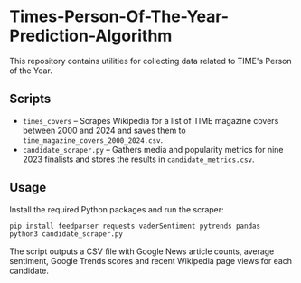 # Times-Person-Of-The-Year-Prediction-Algorithm

This repository contains utilities for collecting data related to TIME's Person of the Year.

## Scripts

- `times_covers` – Scrapes Wikipedia for a list of TIME magazine covers between 2000 and 2024 and saves them to `time_magazine_covers_2000_2024.csv`.
- `candidate_scraper.py` – Gathers media and popularity metrics for nine 2023 finalists and stores the results in `candidate_metrics.csv`.

## Usage

Install the required Python packages and run the scraper:

```bash
pip install feedparser requests vaderSentiment pytrends pandas
python3 candidate_scraper.py
```

The script outputs a CSV file with Google News article counts, average sentiment, Google Trends scores and recent Wikipedia page views for each candidate.
